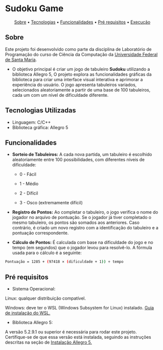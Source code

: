 
# Sudoku Game

<div align="center">

[Sobre](#sobre) • [Tecnologias](#tecnologias-utilizadas) • [Funcionalidades](#funcionalidades) • [Pré requisitos](#pré-requisitos) • [Execução](#como-executar)

</div>

## Sobre 
Este projeto foi desenvolvido como parte da disciplina de Laboratório de Programação do curso de Ciência da Computação da [Universidade Federal de Santa Maria](https://www.ufsm.br/). 

- O objetivo principal é criar um jogo de tabuleiro **Sudoku** utilizando a biblioteca Allegro 5, O projeto explora as funcionalidades gráficas da biblioteca para criar uma interface visual interativa e aprimorar a experiência do usuário. O jogo apresenta tabuleiros variados, selecionados aleatoriamente a partir de uma base de 100 tabuleiros, cada um com um nível de dificuldade diferente.

## Tecnologias Utilizadas
- Linguagem: C/C++
- Biblioteca gráfica: Allegro 5

## Funcionalidades

- **Sorteio de Tabuleiros:** A cada nova partida, um tabuleiro é escolhido aleatoriamente entre 100 possibilidades, com diferentes níveis de dificuldade:

  - 0 - Fácil   
  
  - 1 - Médio

  - 2 - Difícil

  - 3 - Osco (extremamente difícil)

- **Registro de Pontos:**  Ao completar o tabuleiro, o jogo verifica o nome do jogador no arquivo de pontuação. Se o jogador já tiver completado o mesmo tabuleiro, os pontos são somados aos anteriores. Caso contrário, é criado um novo registro com a identificação do tabuleiro e a pontuação correspondente.


- **Cálculo de Pontos:** É calculada com base na dificuldade do jogo e no tempo (em segundos) que o jogador levou para resolvê-lo. A fórmula usada para o cálculo é a seguinte:

```bash
Pontuação = 1285 + (97418 × (dificuldade + 1)) ÷ tempo
```
## Pré requisitos
- Sistema Operacional:

Linux: qualquer distribuição compatível.

Windows: deve ter o WSL (Windows Subsystem for Linux) instalado. [Guia de instalação do WSL.](https://learn.microsoft.com/pt-br/windows/wsl/install)

- Biblioteca Allegro 5:

A versão 5.2.9.1 ou superior é necessária para rodar este projeto.
Certifique-se de que essa versão está instalada, seguindo as instruções descritas na seção de [Instalação Allegro 5.](https://github.com/Thalisson-Souza/Jogo-da-Velha-com-Allegro-5/blob/main/Instala%C3%A7%C3%A3o-Allegro5.md)
